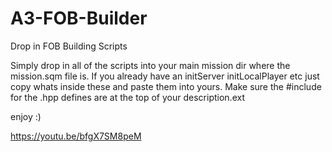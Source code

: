 # A3-FOB-Builder
Drop in FOB Building Scripts




Simply drop in all of the scripts into your main mission dir where the mission.sqm file is.
If you already have an initServer initLocalPlayer etc just copy whats inside these and paste them into yours.
Make sure the #include for the .hpp defines are at the top of your description.ext

enjoy :)

https://youtu.be/bfgX7SM8peM
